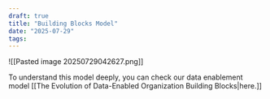 ```yaml
---
draft: true
title: "Building Blocks Model"
date: "2025-07-29"
tags: 
---
```

![[Pasted image 20250729042627.png]]

To understand this model deeply, you can check our data enablement model [[The Evolution of Data-Enabled Organization Building Blocks|here.]]
